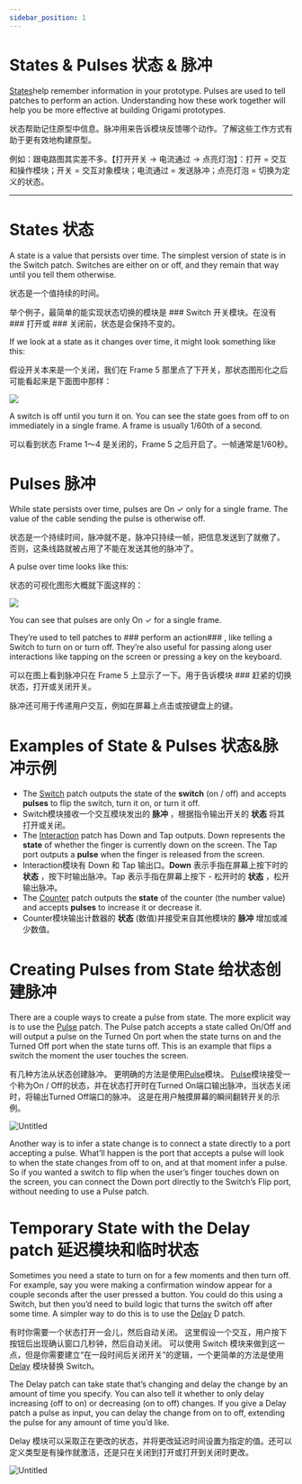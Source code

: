 ```yaml
---
sidebar_position: 1
---
```


# States & Pulses 状态 & 脉冲

[States](./../Patch%20Editor/States.md)help remember information in your prototype. Pulses are used to tell patches to perform an action. Understanding how these work together will help you be more effective at building Origami prototypes.

状态帮助记住原型中信息。脉冲用来告诉模块反馈哪个动作。了解这些工作方式有助于更有效地构建原型。

例如：跟电路图其实差不多。【打开开关 → 电流通过 → 点亮灯泡】：打开 = 交互和操作模块；开关 = 交互对象模块；电流通过 = 发送脉冲；点亮灯泡 = 切换为定义的状态。

------

# States 状态

A state is a value that persists over time. The simplest version of state is in the Switch patch. Switches are either on or off, and they remain that way until you tell them otherwise.

状态是一个值持续的时间。

举个例子，最简单的能实现状态切换的模块是 ### Switch 开关模块。在没有 ### 打开或 ### 关闭前，状态是会保持不变的。

If we look at a state as it changes over time, it might look something like this:

假设开关本来是一个关闭，我们在 Frame 5 那里点了下开关，那状态图形化之后可能看起来是下面图中那样：

![](https://origami.design/public/images/docs/PulseSignal-states.png)

A switch is off until you turn it on. You can see the state goes from off to on immediately in a single frame. A frame is usually 1/60th of a second.

可以看到状态 Frame 1～4 是关闭的，Frame 5 之后开启了。一帧通常是1/60秒。

# Pulses 脉冲

While state persists over time, pulses are On ✓ only for a single frame. The value of the cable sending the pulse is otherwise off.

状态是一个持续时间，脉冲就不是，脉冲只持续一帧，把信息发送到了就撤了。 否则，这条线路就被占用了不能在发送其他的脉冲了。

A pulse over time looks like this:

状态的可视化图形大概就下面这样的：

![](https://origami.design/public/images/docs/PulseSignal-pulses.png)

You can see that pulses are only On ✓ for a single frame.

They’re used to tell patches to ### perform an action### , like telling a Switch to turn on or turn off. They’re also useful for passing along user interactions like tapping on the screen or pressing a key on the keyboard.

可以在图上看到脉冲只在 Frame 5 上显示了一下。用于告诉模块 ### 赶紧的切换状态，打开或关闭开关。

脉冲还可用于传递用户交互，例如在屏幕上点击或按键盘上的键。

# Examples of State & Pulses 状态&脉冲示例

- The [Switch](./../Utility/Switch.md) patch outputs the state of the **switch** (on / off) and accepts  **pulses** to flip the switch, turn it on, or turn it off.
- Switch模块接收一个交互模块发出的 **脉冲** ，根据指令输出开关的 **状态** 将其打开或关闭。
- The [Interaction](./../Interaction/Interaction.md) patch has Down and Tap outputs. Down represents the  **state** of whether the finger is currently down on the screen. The Tap port outputs a  **pulse** when the finger is released from the screen.
- Interaction模块有 Down 和 Tap 输出口。**Down** 表示手指在屏幕上按下时的 **状态** ，按下时输出脉冲。Tap 表示手指在屏幕上按下 - 松开时的 **状态** ，松开输出脉冲。
- The [Counter](./../Utility/Counter.md) patch outputs the  **state** of the counter (the number value) and accepts  **pulses** to increase it or decrease it.
- Counter模块输出计数器的 **状态** (数值)并接受来自其他模块的 **脉冲** 增加或减少数值。

# Creating Pulses from State 给状态创建脉冲

There are a couple ways to create a pulse from state. The more explicit way is to use the [Pulse](./../Utility/Pulse.md) patch. The Pulse patch accepts a state called On/Off and will output a pulse on the Turned On port when the state turns on and the Turned Off port when the state turns off. This is an example that flips a switch the moment the user touches the screen.

有几种方法从状态创建脉冲。 更明确的方法是使用[Pulse](./../Utility/Pulse.md)模块。 [Pulse](./../Utility/Pulse.md)模块接受一个称为On / Off的状态，并在状态打开时在Turned On端口输出脉冲，当状态关闭时，将输出Turned Off端口的脉冲。 这是在用户触摸屏幕的瞬间翻转开关的示例。

![Untitled](https://s3.us-west-2.amazonaws.com/secure.notion-static.com/f23a5aca-ac19-4bdc-9163-2a04c30ee4e4/Untitled.png?X-Amz-Algorithm=AWS4-HMAC-SHA256&X-Amz-Content-Sha256=UNSIGNED-PAYLOAD&X-Amz-Credential=AKIAT73L2G45EIPT3X45%2F20220603%2Fus-west-2%2Fs3%2Faws4_request&X-Amz-Date=20220603T040606Z&X-Amz-Expires=86400&X-Amz-Signature=07d00346bd33f09b688839569aed9f5998b90d92de9811c397e090d4bcd4af25&X-Amz-SignedHeaders=host&response-content-disposition=filename%20%3D%22Untitled.png%22&x-id=GetObject)

Another way is to infer a state change is to connect a state directly to a port accepting a pulse. What’ll happen is the port that accepts a pulse will look to when the state changes from off to on, and at that moment infer a pulse. So if you wanted a switch to flip when the user’s finger touches down on the screen, you can connect the Down port directly to the Switch’s Flip port, without needing to use a Pulse patch.

# Temporary State with the Delay patch 延迟模块和临时状态

Sometimes you need a state to turn on for a few moments and then turn off. For example, say you were making a confirmation window appear for a couple seconds after the user pressed a button. You could do this using a Switch, but then you’d need to build logic that turns the switch off after some time. A simpler way to do this is to use the [Delay](./../Utility/Delay.md) D patch.

有时你需要一个状态打开一会儿，然后自动关闭。 这里假设一个交互，用户按下按钮后出现确认窗口几秒钟，然后自动关闭。 可以使用 Switch 模块来做到这一点，但是你需要建立“在一段时间后关闭开关”的逻辑，一个更简单的方法是使用  [Delay](./../Utility/Delay.md)  模块替换 Switch。

The Delay patch can take state that’s changing and delay the change by an amount of time you specify. You can also tell it whether to only delay increasing (off to on) or decreasing (on to off) changes. If you give a Delay patch a pulse as input, you can delay the change from on to off, extending the pulse for any amount of time you’d like.

Delay 模块可以采取正在更改的状态，并将更改延迟时间设置为指定的值。还可以定义类型是有操作就激活，还是只在关闭到打开或打开到关闭时更改。

![Untitled](https://s3.us-west-2.amazonaws.com/secure.notion-static.com/b84bcb90-02be-428a-8dd3-7994ecd3786f/Untitled.png?X-Amz-Algorithm=AWS4-HMAC-SHA256&X-Amz-Content-Sha256=UNSIGNED-PAYLOAD&X-Amz-Credential=AKIAT73L2G45EIPT3X45%2F20220603%2Fus-west-2%2Fs3%2Faws4_request&X-Amz-Date=20220603T040614Z&X-Amz-Expires=86400&X-Amz-Signature=307d688502d82585aa9e7818eddff1d063d9f992e59be825ae51ceb0b9e0b180&X-Amz-SignedHeaders=host&response-content-disposition=filename%20%3D%22Untitled.png%22&x-id=GetObject)
